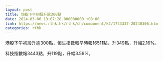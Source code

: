 ```yaml
---
layout: post
title: 恒指下午初段升逾300點
date: 2024-03-06 13:07:20.000000000 +08:00
link: https://news.rthk.hk/rthk/ch/component/k2/1743337-20240306.htm
categories: rthk
---
```


港股下午初段升逾300點，恒生指數較早時報16511點，升349點，升幅2.16%。

科技指數報3443點，升119點，升幅3.59%。
